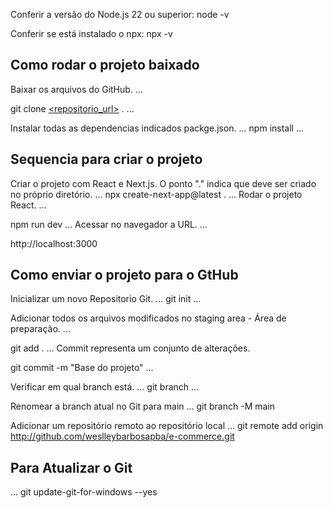 Conferir a versão do Node.js 22 ou superior: node -v


Conferir se está instalado o npx: npx -v

## Como rodar o projeto baixado

Baixar os arquivos do GitHub.
...



git clone [<repositorio_url>](http://github.com/weslleybarbosapba/e-commerce.git) .
...

Instalar todas as dependencias indicados packge.json.
...
npm install
...



## Sequencia para criar o projeto

Criar o projeto com React e Next.js. O ponto "." indica que deve ser criado no próprio diretório.
...
npx create-next-app@latest .
...
Rodar o projeto React.
...

npm run dev
...
Acessar no navegador a URL.
...

http://localhost:3000


## Como enviar o projeto para o GtHub
  
Inicializar um novo Repositorio Git.
...
git init 
...

Adicionar todos os arquivos modificados no staging area - Área de preparação.
...

git add .
...
Commit representa um conjunto de alterações.

git commit -m "Base do projeto"
...

Verificar em qual branch está.
...
git branch
...

Renomear a branch atual no Git para main
...
git branch -M main

Adicionar um repositório remoto ao repositório local
...
git remote add origin http://github.com/weslleybarbosapba/e-commerce.git

## Para Atualizar o Git
...
git update-git-for-windows --yes